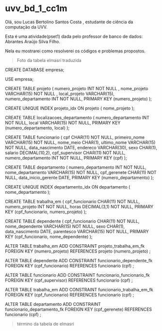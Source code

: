 # uvv_bd_1_cc1m
Olá, sou Lucas Bertolino Santos Costa , estudante de ciência da computação da UVV. 

Esta é uma atividade(pset1) dada pelo professor de banco de dados: Abrantes Araújo Silva Filho.

Nela eu mostrarei como resolverei os códigos e problemas propostos.

>Foto da tabela elmasri traduzida

CREATE DATABASE empresa;

USE empresa;


CREATE TABLE projeto  (
                numero_projeto INT NOT NULL ,
                nome_projeto VARCHAR(15) NOT NULL ,
                local_projeto VARCHAR(15),
                numero_departamento INT NOT NULL,
                PRIMARY KEY (numero_projeto)
);


CREATE UNIQUE INDEX projeto_idx
 ON projeto
 ( nome_projeto );

CREATE TABLE localizacoes_departamento (
                numero_departamento INT NOT NULL,
                local VARCHAR(15) NOT NULL,
                PRIMARY KEY (numero_departamento, local)
);


CREATE TABLE funcionario (
                cpf CHAR(11) NOT NULL,
                primeiro_nome VARCHAR(15) NOT NULL,
                nome_meio CHAR(1),
                ultimo_nome VARCHAR(15) NOT NULL,
                data_nascimento DATE,
                endereco VARCHAR(30),
                sexo CHAR(1),
                salario DECIMAL(10,2),
                cpf_supervisor CHAR(11) NOT NULL,
                numero_departamento INT NOT NULL,
                PRIMARY KEY (cpf)
);


CREATE TABLE departamento (
                numero_departamento INT NOT NULL,
                nome_departamento VARCHAR(15) NOT NULL,
                cpf_gerenete CHAR(11) NOT NULL,
                data_inicio_gerente DATE,
                PRIMARY KEY (numero_departamento)
);


CREATE UNIQUE INDEX departamento_idx
 ON departamento
 ( nome_departamento );

CREATE TABLE trabalha_em (
                cpf_funcionario CHAR(11) NOT NULL,
                numero_projeto INT NOT NULL,
                horas DECIMAL(3,1) NOT NULL,
                PRIMARY KEY (cpf_funcionario, numero_projeto)
);


CREATE TABLE dependente (
                cpf_funcionario CHAR(11) NOT NULL,
                nome_dependente VARCHAR(15) NOT NULL,
                sexo CHAR(1),
                data_nascimento DATE,
                parentesco VARCHAR(15) NOT NULL,
                PRIMARY KEY (cpf_funcionario, nome_dependente)
);


ALTER TABLE trabalha_em ADD CONSTRAINT projeto_trabalha_em_fk
FOREIGN KEY (numero_projeto)
REFERENCES projeto (numero_projeto)
;

ALTER TABLE dependente ADD CONSTRAINT funcionario_dependente_fk
FOREIGN KEY (cpf_funcionario)
REFERENCES funcionario (cpf)
;

ALTER TABLE funcionario ADD CONSTRAINT funcionario_funcionario_fk
FOREIGN KEY (cpf_supervisor)
REFERENCES funcionario (cpf)
;

ALTER TABLE trabalha_em ADD CONSTRAINT funcionario_trabalha_em_fk
FOREIGN KEY (cpf_funcionario)
REFERENCES funcionario (cpf)
;

ALTER TABLE departamento ADD CONSTRAINT funcionario_departamento_fk
FOREIGN KEY (cpf_gerenete)
REFERENCES funcionario (cpf)
;
>término da tabela de elmasri

